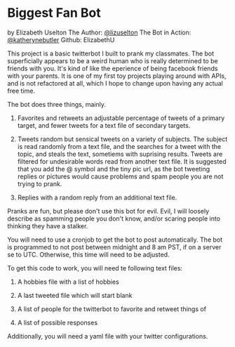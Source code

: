 Biggest Fan Bot
===============
by Elizabeth Uselton
The Author: [@lizuselton](https://twitter.com/lizuselton)
The Bot in Action: [@katherynebutler](https://twitter.com/katherynebutler)
Github: ElizabethU

This project is a basic twitterbot I built to prank my classmates. The bot superficially appears to be a weird human who is really determined to be friends with you. It's kind of like the eperience of being facebook friends with your parents. It is one of my first toy projects playing around with APIs, and is not refactored at all, which I hope to change upon having any actual free time.

The bot does three things, mainly.

1. Favorites and retweets an adjustable percentage of tweets of a primary target, and fewer tweets for a text file of secondary targets.

2. Tweets random but sensical tweets on a variety of subjects. The subject is read randomly from a text file, and the searches for a tweet with the topic, and steals the text, sometiems with suprising results. Tweets are filtered for undesirable words read from another text file. It is suggested that you add the @ symbol and the tiny pic url, as the bot tweeting replies or pictures would cause problems and spam people you are not trying to prank.

3. Replies with a random reply from an additional text file.

Pranks are fun, but please don't use this bot for evil. Evil, I will loosely describe as spamming people you don't know, and/or scaring people into thinking they have a stalker.

You will need to use a cronjob to get the bot to post automatically. The bot is programmed to not post between midnight and 8 am PST, if on a server se to UTC. Otherwise, this time will need to be adjusted.

To get this code to work, you will need te following text files:

1. A hobbies file with a list of hobbies

2. A last tweeted file which will start blank

3. A list of people for the twitterbot to favorite and retweet things of

4. A list of possible responses

Additionally, you will need a yaml file with your twitter configurations.